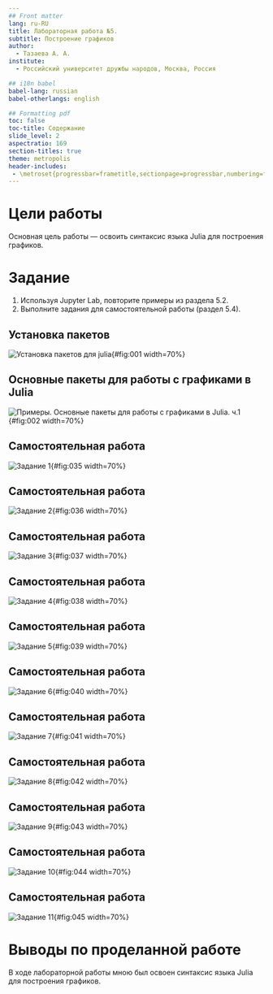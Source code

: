 ```yaml
---
## Front matter
lang: ru-RU
title: Лабораторная работа №5. 
subtitle: Построение графиков
author:
  - Тазаева А. А.
institute:
  - Российский университет дружбы народов, Москва, Россия

## i18n babel
babel-lang: russian
babel-otherlangs: english

## Formatting pdf
toc: false
toc-title: Содержание
slide_level: 2
aspectratio: 169
section-titles: true
theme: metropolis
header-includes:
 - \metroset{progressbar=frametitle,sectionpage=progressbar,numbering=fraction}
---
```


# Цели работы

Основная цель работы — освоить синтаксис языка Julia для построения графиков.

# Задание

1. Используя Jupyter Lab, повторите примеры из раздела 5.2.
2. Выполните задания для самостоятельной работы (раздел 5.4).

## Установка пакетов 

![Установка пакетов для julia](image/1.png){#fig:001 width=70%}

## Основные пакеты для работы с графиками в Julia

![Примеры. Основные пакеты для работы с графиками в Julia. ч.1](image/2_1_1.png){#fig:002 width=70%}

## Самостоятельная работа

![Задание 1](image/s1.png){#fig:035 width=70%}

## Самостоятельная работа

![Задание 2](image/s2.png){#fig:036 width=70%}

## Самостоятельная работа

![Задание 3](image/s3.png){#fig:037 width=70%}

## Самостоятельная работа

![Задание 4](image/s4.png){#fig:038 width=70%}

## Самостоятельная работа

![Задание 5](image/s5.png){#fig:039 width=70%}

## Самостоятельная работа

![Задание 6](image/s6.png){#fig:040 width=70%}

## Самостоятельная работа

![Задание 7](image/s7.png){#fig:041 width=70%}

## Самостоятельная работа

![Задание 8](image/s8.png){#fig:042 width=70%}

## Самостоятельная работа

![Задание 9](image/s9.png){#fig:043 width=70%}

## Самостоятельная работа

![Задание 10](image/s10.png){#fig:044 width=70%}

## Самостоятельная работа

![Задание 11](image/s11.png){#fig:045 width=70%}

# Выводы по проделанной работе

В ходе лабораторной работы мною был освоен синтаксис языка Julia для построения графиков.


